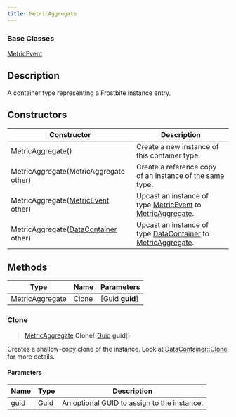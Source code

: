 ```yaml
---
title: MetricAggregate
---
```

### Base Classes

[MetricEvent](/vext/ref/fb/metricevent/)

## Description

A container type representing a Frostbite instance entry.

## Constructors

| Constructor                                                                | Description                                                                                                           |
| -------------------------------------------------------------------------- | --------------------------------------------------------------------------------------------------------------------- |
| MetricAggregate()                                                          | Create a new instance of this container type.                                                                         |
| MetricAggregate(MetricAggregate other)                                     | Create a reference copy of an instance of the same type.                                                              |
| MetricAggregate([MetricEvent](/vext/ref/fb/metricevent/) other)                          | Upcast an instance of type [MetricEvent](/vext/ref/fb/metricevent/) to [MetricAggregate](/vext/ref/fb/metricaggregate/).                          |
| MetricAggregate([DataContainer](/vext/ref/shared/class/datacontainer) other) | Upcast an instance of type [DataContainer](/vext/ref/shared/class/datacontainer) to [MetricAggregate](/vext/ref/fb/metricaggregate/). |

## Methods

| Type                               | Name            | Parameters                                     |
| ---------------------------------- | --------------- | ---------------------------------------------- |
| [MetricAggregate](/vext/ref/fb/metricaggregate/) | [Clone](#clone) | \[[Guid](/vext/ref/shared/class/guid) **guid**\] |

### Clone

> [MetricAggregate](/vext/ref/fb/metricaggregate/) **Clone**(\[[Guid](/vext/ref/shared/class/guid) **guid**\])

Creates a shallow-copy clone of the instance. Look at [DataContainer::Clone](/vext/ref/shared/class/datacontainer#clone) for more details.

#### Parameters

| Name | Type         | Description                                 |
| ---- | ------------ | ------------------------------------------- |
| guid | [Guid](/vext/ref/shared/class/guid/) | An optional GUID to assign to the instance. |
